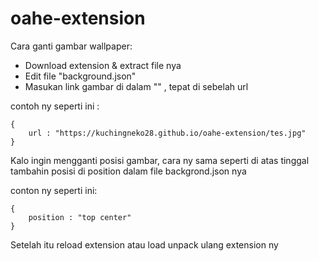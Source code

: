 # oahe-extension

Cara ganti gambar wallpaper:

- Download extension & extract file nya
- Edit file "background.json"
- Masukan link gambar di dalam "" , tepat di sebelah url

contoh ny seperti ini :

```
{
    url : "https://kuchingneko28.github.io/oahe-extension/tes.jpg"
}
```

Kalo ingin mengganti posisi gambar, cara ny sama seperti di atas tinggal tambahin posisi di position dalam file backgrond.json nya

conton ny seperti ini:

```
{
    position : "top center"
}
```

Setelah itu reload extension atau load unpack ulang extension ny
